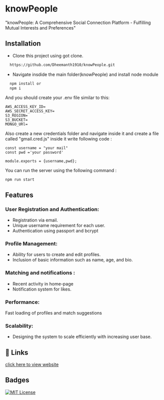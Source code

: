 
# knowPeople


"knowPeople: A Comprehensive Social Connection Platform - Fulfilling Mutual Interests and Preferences"

## Installation

-  Clone this project using got clone. 

```bash
  https://github.com/Dheemanth1910/knowPeople.git
```

- Navigate insdide the main folder(knowPeople) and install node module
```bash
  npm install or 
  npm i
```
And you should create your .env file similar to this:
```
AWS_ACCESS_KEY_ID=
AWS_SECRET_ACCESS_KEY= 
S3_REGION=
S3_BUCKET=
MONGO_URl= 
```
Also create a new credentials folder and navigate inside it and create a file called "gmail.cred.js" inside it write following code : 

```
const username = "your mail"
const pwd ='your password'

module.exports = {username,pwd};
``` 

You can run the server using the following command :
```
npm run start
```
## Features
### User Registration and Authentication:

- Registration via email.
- Unique username requirement for each user.
- Authentication using passport and bcrypt

### Profile Management:

- Ability for users to create and edit profiles.
- Inclusion of basic information such as name, age, and bio.

### Matching and notifications :
- Recent activity in home-page
- Notification system for likes. 

### Performance:

Fast loading of profiles and match suggestions 

### Scalability:

- Designing the system to scale efficiently with increasing user base.
## 🔗 Links
[click here to view website](http://18.61.184.239:3000/)


## Badges



[![MIT License](https://img.shields.io/badge/License-MIT-green.svg)](https://choosealicense.com/licenses/mit/)

